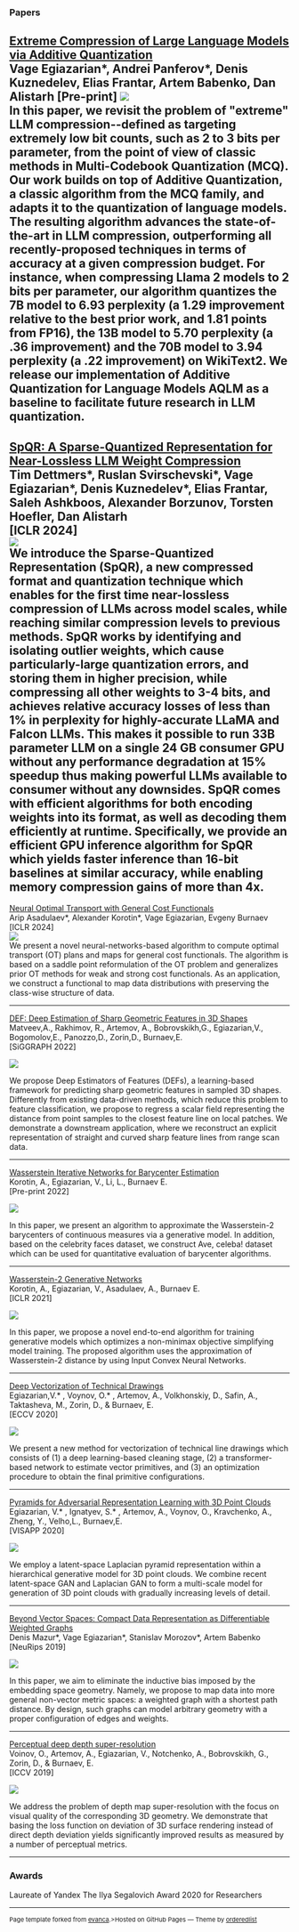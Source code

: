 ### Papers
[Extreme Compression of Large Language Models via Additive Quantization ](https://arxiv.org/abs/2401.06118)  
Vage Egiazarian*, Andrei Panferov*, Denis Kuznedelev, Elias Frantar, Artem Babenko, Dan Alistarh
[Pre-print]
<img src="images/AQLM.png?raw=true"/>  
In this paper, we revisit the problem of "extreme" LLM compression--defined as targeting extremely low bit counts, such as 2 to 3 bits per parameter, from the point of view of classic methods in Multi-Codebook Quantization (MCQ). Our work builds on top of Additive Quantization, a classic algorithm from the MCQ family, and adapts it to the quantization of language models. The resulting algorithm advances the state-of-the-art in LLM compression, outperforming all recently-proposed techniques in terms of accuracy at a given compression budget. For instance, when compressing Llama 2 models to 2 bits per parameter, our algorithm quantizes the 7B model to 6.93 perplexity (a 1.29 improvement relative to the best prior work, and 1.81 points from FP16), the 13B model to 5.70 perplexity (a .36 improvement) and the 70B model to 3.94 perplexity (a .22 improvement) on WikiText2. We release our implementation of Additive Quantization for Language Models AQLM as a baseline to facilitate future research in LLM quantization. 
---

[SpQR: A Sparse-Quantized Representation for Near-Lossless LLM Weight Compression](https://arxiv.org/abs/2306.03078)  
Tim Dettmers*, Ruslan Svirschevski*, Vage Egiazarian*, Denis Kuznedelev*, Elias Frantar, Saleh Ashkboos, Alexander Borzunov, Torsten Hoefler, Dan Alistarh  
[ICLR 2024]  
<img src="images/SpQR.png?raw=true"/>   
We introduce the Sparse-Quantized Representation (SpQR), a new compressed format and quantization technique which enables for the first time near-lossless compression of LLMs across model scales, while reaching similar compression levels to previous methods. SpQR works by identifying and isolating outlier weights, which cause particularly-large quantization errors, and storing them in higher precision, while compressing all other weights to 3-4 bits, and achieves relative accuracy losses of less than 1% in perplexity for highly-accurate LLaMA and Falcon LLMs. This makes it possible to run 33B parameter LLM on a single 24 GB consumer GPU without any performance degradation at 15% speedup thus making powerful LLMs available to consumer without any downsides. SpQR comes with efficient algorithms for both encoding weights into its format, as well as decoding them efficiently at runtime. Specifically, we provide an efficient GPU inference algorithm for SpQR which yields faster inference than 16-bit baselines at similar accuracy, while enabling memory compression gains of more than 4x. 
---

[Neural Optimal Transport with General Cost Functionals](https://arxiv.org/pdf/2205.15403.pdf)  
Arip Asadulaev*, Alexander Korotin*, Vage Egiazarian, Evgeny Burnaev  
[ICLR 2024]  
<img src="images/NOT.png?raw=true"/>  
We present a novel neural-networks-based algorithm to compute optimal transport (OT) plans and maps for general cost functionals. The algorithm is based on a saddle point reformulation of the OT problem and generalizes prior OT methods for weak and strong cost functionals. As an application, we construct a functional to map data distributions with preserving the class-wise structure of data.

---

[DEF: Deep Estimation of Sharp Geometric Features in 3D Shapes](https://arxiv.org/abs/2011.15081)  
Matveev,A., Rakhimov, R., Artemov, A., Bobrovskikh,G., Egiazarian,V., Bogomolov,E., Panozzo,D., Zorin,D., Burnaev,E.   
[SiGGRAPH 2022] 

<img src="images/def.png?raw=true"/>

We propose Deep Estimators of Features (DEFs), a learning-based framework for predicting sharp geometric features in sampled 3D shapes. Differently from existing data-driven methods, which reduce this problem to feature classification, we propose to regress a scalar field representing the distance from point samples to the closest feature line on local patches. We demonstrate a downstream application, where we reconstruct an explicit representation of straight and curved sharp feature lines from range scan data. 

---



[Wasserstein Iterative Networks for Barycenter Estimation](https://arxiv.org/abs/2201.12245)  
Korotin, A., Egiazarian, V., Li, L., Burnaev E.  
[Pre-print 2022] 

<img src="images/w2bar.png?raw=true"/>

In this paper, we present an algorithm to approximate the Wasserstein-2 barycenters of continuous measures via a generative model. In addition, based on the celebrity faces dataset, we construct Ave, celeba! dataset which can be used for quantitative evaluation of barycenter algorithms. 

---



[Wasserstein-2 Generative Networks](http://adase.group/projects/w2gn/)    
Korotin, A., Egiazarian, V., Asadulaev, A., Burnaev E.    
[ICLR 2021] 

<img src="images/w2gn_header.jpg?raw=true"/>

In this paper, we propose a novel end-to-end algorithm for training generative models which optimizes a non-minimax objective simplifying model training. The proposed algorithm uses the approximation of Wasserstein-2 distance by using Input Convex Neural Networks. 

---

[Deep Vectorization of Technical Drawings](http://adase.group/3ddl/projects/vectorization/)  
Egiazarian,V.* , Voynov, O.* , Artemov, A., Volkhonskiy, D., Safin, A., Taktasheva, M., Zorin, D., & Burnaev, E.  
[ECCV 2020] 

<img src="images/deep_vect.png?raw=true"/>

We present a new method for vectorization of technical line drawings which consists of (1) a deep learning-based cleaning stage, (2) a transformer-based network to estimate vector primitives, and (3) an optimization procedure to obtain the final primitive configurations. 

---

[Pyramids for Adversarial Representation Learning with 3D Point Clouds](http://adase.group/3ddl/projects/3d-laplatgan/)  
Egiazarian, V.* , Ignatyev, S.* , Artemov, A., Voynov, O., Kravchenko, A., Zheng, Y., Velho,L., Burnaev,E.  
[VISAPP 2020] 

<img src="images/latent_space.jpg?raw=true"/>

We employ a latent-space Laplacian pyramid representation within a hierarchical generative model for 3D point clouds. We combine recent latent-space GAN and Laplacian GAN to form a multi-scale model for generation of 3D point clouds with gradually increasing levels of detail. 

--- 

[Beyond Vector Spaces: Compact Data Representation as Differentiable Weighted Graphs](https://papers.nips.cc/paper/8914-beyond-vector-spaces-compact-data-representation-as-differentiable-weighted-graphs)  
Denis Mazur*, Vage Egiazarian*, Stanislav Morozov*, Artem Babenko  
[NeuRips 2019] 

<img src="images/graph_emb_classification.png?raw=true"/>

In this paper, we aim to eliminate the inductive bias imposed by the embedding space geometry. Namely, we propose to map data into more general non-vector metric spaces: a weighted graph with a shortest path distance. By design, such graphs can model arbitrary geometry with a proper configuration of edges and weights.  

---

[Perceptual deep depth super-resolution](http://adase.group/3ddl/projects/perceptual-depth-sr/)  
Voinov, O., Artemov, A., Egiazarian, V., Notchenko, A., Bobrovskikh, G., Zorin, D., & Burnaev, E.    
[ICCV 2019] 

<img src="images/ddsr.jpg?raw=true"/>

We address the problem of depth map super-resolution with the focus on visual quality of the corresponding 3D geometry. We demonstrate that basing the loss function on deviation of 3D surface rendering instead of direct depth deviation yields significantly improved results as measured by a number of perceptual metrics. 

---
### Awards
Laureate of  Yandex The Ilya Segalovich Award  2020 for Researchers

---
<p style="font-size:11px">Page template forked from <a href="https://github.com/evanca/quick-portfolio">evanca</a>.>Hosted on GitHub Pages &mdash; Theme by <a href="https://github.com/orderedlist">orderedlist</a></p>
<!-- Remove above link if you don't want to attibute -->
